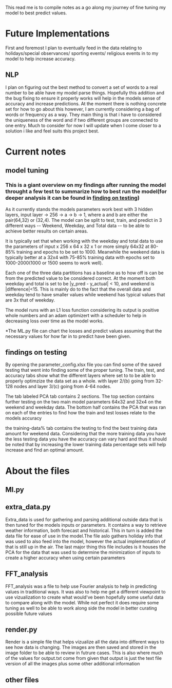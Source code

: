 This read me is to compile notes as a go along my journey of fine tuning my model to best predict values.


# Future Implementations
First and foremost I plan to eventually feed in the data relating to holidays/special observances/ sporting events/ religious events in to my model to help increase accuracy.

## NLP
I plan on figuring out the best method to convert a set of words to a real number to be able have my model parse things. Hopefully this addition and the bug fixing to ensure it properly works will help in the models sense of accuracy and increase predictions. At the moment there is nothing concrete set for how to go about this however, I am currently considering a bag of words or frequency as a way. They main thing is that i have to considered the uniqueness of the word and if two different groups are connected to one entry. Much to consider for now I will update when I come closer to a solution i like and feel suits this project best.


# Current notes

## model tuning
### This is a giant overview on my findings after running the model throught a few test to summarize how to best run the model(for deeper analysis it can be found in [finding on testing](#findings-on-testing))

As it currently stands the models parameters work best with 3 hidden layers, input layer -> 256 -> a -> b -> 1, where a and b are either the pair(64,32) or (32,4). The model can be split to test, train, and predict in 3 different ways -- Weekend, Weekday, and Total data -- to be able to achieve better results on certain areas. 

It is typically set that when working with the weekday and total data to use the parameters of input x 256 x 64 x 32 x 1 or more simply 64x32 at 80-85% training and epochs to be set to 1000. Meanwhile the weekend data is typically better at a 32x4 with 75-85% training data with epochs set to 1000-2000(1000 or 1500 seems to work well). 

Each one of the three data partitions has a baseline as to how off is can be from the predicted value to be considered correct. At the moment both weekday and total is set to be |y_pred - y_actual| < 10, and weekend is |difference|<15. This is mainly do to the fact that the overall data and weekday tend to have smaller values while weekend has typical values that are 3x that of weekday.

The model runs with an L1 loss function considering its output is positive whole numbers and an adam optimizert with a scheduler to help in decreasing loss over time as the model works.



*The ML.py file can chart the losses and predict values assuming that the necessary values for how far in to predict have been given.


## findings on testing
By opening the parameter_config.xlsx file you can find some of the saved testing that went into finding some of the proper tuning. The train, test, and accuracy tabs show what the different layers where set to to be able to properly optimzize the data set as a whole. with layer 2/(b) going from 32-128 nodes and layer 3/(c) going from 4-64 nodes. 

The tab labeled PCA tab contains 2 sections. The top section contains further testing on the two main model parameters 64x32 and 32x4 on the weekend and weekday data. The bottom half contains the PCA that was ran on each of the entries to find how the train and test losses relate to the models accuracy

the training-data% tab contains the testing to find the best training data amount for weekend data. Considering that the more training data you have the less testing data you have the accuracy can vary hard and thus it should be noted that by increasing the lower training data percentage sets will help increase and find an optimal amount.

# About the files

## Ml.py


## extra_data.py
Extra_data is used for gathering and parsing additional outside data that is then tuned for the models inputs or parameters. It contains a way to retrieve weather information, both forecast and historical. This in turn is added the data file for ease of use in the model.The file aslo gathers holiday info that was used to also feed into the model, however the actual implementation of that is still up in the air. The last major thing this file includes is it houses the PCA for the data that was used to determine the minimization of inputs to create a higher accuracy when using certain parameters

## FFT_analysis
FFT_analysis was a file to help use Fourier analysis to help in predicting values in traditional ways. It was also to help me get a different viewpoint to use vizualization to create what would've been hopefully some useful data to compare along with the model. While not perfect it does require some tuning as well to be able to work along side the model in better curating possible future values

## render.py
Render is a simple file that helps vizualize all the data into different ways to see how data is changing. The images are then saved and stored in the image folder to be able to review in futrure cases. This is also where much of the values for output.txt come from given that output is just the text file version of all the images plus some other additional information 

## other files
